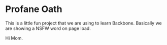 # Profane Oath

This is a little fun project that we are using to learn Backbone. Basically we are showing a NSFW word on page load.

Hi Mom.
